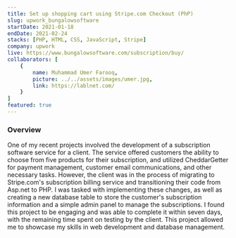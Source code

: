 ```yaml
---
title: Set up shopping cart using Stripe.com Checkout (PhP)
slug: upwork_bungalowsoftware
startDate: 2021-01-18
endDate: 2021-02-24
stacks: [PHP, HTML, CSS, JavaScript, Stripe]
company: upwork
live: https://www.bungalowsoftware.com/subscription/buy/
collaborators: [
    {
        name: Muhammad Umer Farooq,
        picture: ../../assets/images/umer.jpg,
        link: https://lablnet.com/
    }
]
featured: true
---
```


### Overview
One of my recent projects involved the development of a subscription software service for a client. The service offered customers the ability to choose from five products for their subscription, and utilized CheddarGetter for payment management, customer email communications, and other necessary tasks. However, the client was in the process of migrating to Stripe.com's subscription billing service and transitioning their code from Asp.net to PHP. I was tasked with implementing these changes, as well as creating a new database table to store the customer's subscription information and a simple admin panel to manage the subscriptions. I found this project to be engaging and was able to complete it within seven days, with the remaining time spent on testing by the client. This project allowed me to showcase my skills in web development and database management.
